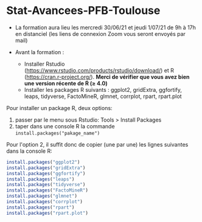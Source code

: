 # Stat-Avancees-PFB-Toulouse

- La formation aura lieu les mercredi 30/06/21 et jeudi 1/07/21 de 9h à 17h en distanciel (les liens de connexion Zoom vous seront envoyés par mail)

- Avant la formation :
  + Installer Rstudio (https://www.rstudio.com/products/rstudio/download/) et R (https://cran.r-project.org/). **Merci de vérifier que vous avez bien une version récente de R (≥ 4.0)**
  + Installer les packages R suivants : ggplot2, gridExtra, ggfortify, leaps, tidyverse, FactoMineR, glmnet, corrplot, rpart, rpart.plot

Pour installer un package R, deux options:

1. passer par le menu sous Rstudio: Tools > Install Packages
2. taper dans une console R la commande `install.packages("pakage_name")`

Pour l'option 2, il suffit donc de copier (une par une) les lignes suivantes dans la console R:

```r
install.packages("ggplot2")
install.packages("gridExtra")
install.packages("ggfortify")
install.packages("leaps")
install.packages("tidyverse")
install.packages("FactoMineR")
install.packages("glmnet")
install.packages("corrplot")
install.packages("rpart")
install.packages("rpart.plot")
```
